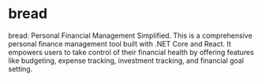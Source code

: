 # bread

bread: Personal Financial Management Simplified. This is a comprehensive personal finance management tool built with .NET Core and React. It empowers users to take control of their financial health by offering features like budgeting, expense tracking, investment tracking, and financial goal setting.

